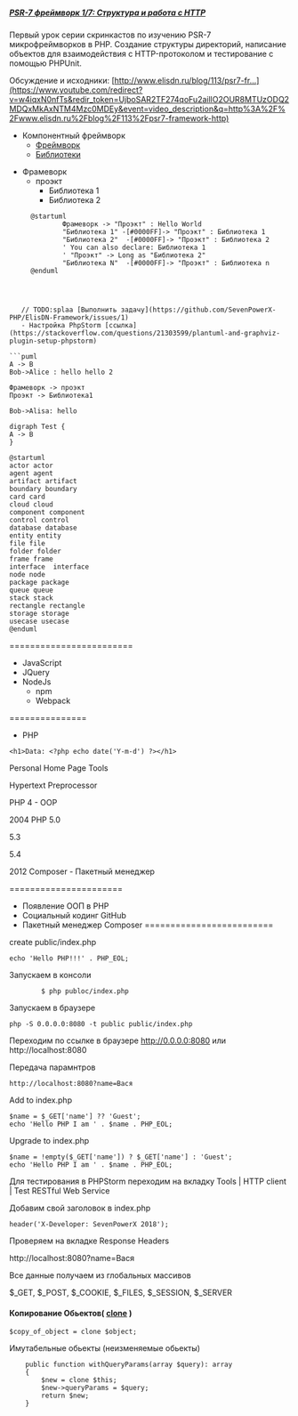 ##### [PSR-7 фреймворк 1/7: Структура и работа с HTTP](https://www.youtube.com/watch?v=w4iqxN0nfTs)

Первый урок серии скринкастов по изучению PSR-7 микрофреймворков в PHP. Создание структуры директорий, написание объектов для взаимодействия с HTTP-протоколом и тестирование с помощью PHPUnit.

Обсуждение и исходники: [http://www.elisdn.ru/blog/113/psr7-fr...](https://www.youtube.com/redirect?v=w4iqxN0nfTs&redir_token=UjboSAR2TF274qoFu2aillO2OUR8MTUzODQ2MDQxMkAxNTM4Mzc0MDEy&event=video_description&q=http%3A%2F%2Fwww.elisdn.ru%2Fblog%2F113%2Fpsr7-framework-http)

* Компонентный фреймворк
  * [Фреймворк](https://ru.wikipedia.org/wiki/%D0%A4%D1%80%D0%B5%D0%B9%D0%BC%D0%B2%D0%BE%D1%80%D0%BA)
  * [Библиотеки](https://ru.wikipedia.org/wiki/%D0%91%D0%B8%D0%B1%D0%BB%D0%B8%D0%BE%D1%82%D0%B5%D0%BA%D0%B0_(%D0%BF%D1%80%D0%BE%D0%B3%D1%80%D0%B0%D0%BC%D0%BC%D0%B8%D1%80%D0%BE%D0%B2%D0%B0%D0%BD%D0%B8%D0%B5))
    
- Фрамеворк 
  * проэкт
       * Библиотека 1
       * Библиотека 2
  ```puml
    @startuml
            Фрамеворк -> "Проэкт" : Hello World
            "Библиотека 1" -[#0000FF]-> "Проэкт" : Библиотека 1
            "Библиотека 2"  -[#0000FF]-> "Проэкт" : Библиотека 2
            ' You can also declare: Библиотека 1
            ' "Проэкт" -> Long as "Библиотека 2"
            "Библиотека N"  -[#0000FF]-> "Проэкт" : Библиотека n
    @enduml
```          
            


   // TODO:splaa [Выполнить задачу](https://github.com/SevenPowerX-PHP/ElisDN-Framework/issues/1)
   - Настройка PhpStorm [ссылка](https://stackoverflow.com/questions/21303599/plantuml-and-graphviz-plugin-setup-phpstorm)

```puml
A -> B 
Bob->Alice : hello hello 2
```


```puml
Фрамеворк -> проэкт
Проэкт -> Библиотека1 
```

```plantuml
Bob->Alisa: hello
```
```plantuml
digraph Test {
A -> B
}
```

```plantuml
@startuml
actor actor
agent agent
artifact artifact
boundary boundary
card card
cloud cloud
component component
control control
database database
entity entity
file file
folder folder
frame frame
interface  interface
node node
package package
queue queue
stack stack
rectangle rectangle
storage storage
usecase usecase
@enduml
```

========================

 - JavaScript
 - JQuery
 - NodeJs
   - npm 
   - Webpack
   
===============
- PHP

`<h1>Data: <?php echo date('Y-m-d') ?></h1>`

Personal Home Page Tools

Hypertext Preprocessor

PHP 4 - OOP

2004 PHP 5.0

5.3

5.4

2012 Composer - Пакетный менеджер

======================
 - Появление ООП в PHP
 - Социальный кодинг GitHub
 - Пакетный менеджер Composer
 =========================
 
 
 create public/index.php 
    
    echo 'Hello PHP!!!' . PHP_EOL;
 Запускаем в консоли
        
            $ php publoc/index.php
Запускаем в браузере
    
    php -S 0.0.0.0:8080 -t public public/index.php
    
 Переходим по ссылке в браузере http://0.0.0.0:8080 или http://localhost:8080
 
 Передача парамнтров
    
    http://localhost:8080?name=Вася
    
 Add to index.php 
    
    $name = $_GET['name'] ?? 'Guest';
    echo 'Hello PHP I am ' . $name . PHP_EOL;
 Upgrade to index.php 
    
    $name = !empty($_GET['name']) ? $_GET['name'] : 'Guest';
    echo 'Hello PHP I am ' . $name . PHP_EOL;
    
 Для тестирования в PHPStorm переходим на вкладку Tools | HTTP client | Test RESTful Web Service
 
 Добавим свой заголовок в index.php
 
    header('X-Developer: SevenPowerX 2018');
 Проверяем на вкладке Response Headers
 
  
  http://localhost:8080?name=Вася
  
  Все данные получаем из глобальных массивов 
  
  $_GET, $_POST, $_COOKIE, $_FILES, $_SESSION, $_SERVER
  
  
  #### Копирование Обьектов( [clone](http://php.net/manual/ru/language.oop5.cloning.php) )
  
    $copy_of_object = clone $object;
    
  Имутабельные обьекты (неизменяемые обьекты)
        
        public function withQueryParams(array $query): array
        {
            $new = clone $this;
            $new->queryParams = $query;
            return $new;
        }